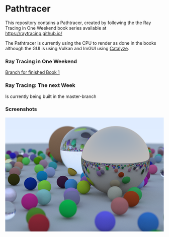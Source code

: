 ﻿# Pathtracer

This repository contains a Pathtracer, created by following the the Ray Tracing in One Weekend book series available at https://raytracing.github.io/ 

The Pathtracer is currently using the CPU to render as done in the books although the GUI is using Vulkan and ImGUI using [Catalyze](https://github.com/JensKrumsieck/Catalyze).

### Ray Tracing in One Weekend
[Branch for finished Book 1](https://github.com/JensKrumsieck/RayTracingInOneWeekend/tree/Book-1)

### Ray Tracing: The next Week
Is currently being built in the master-branch

### Screenshots
![Screenshot Book Cover 1](.github/cover_book1.png)